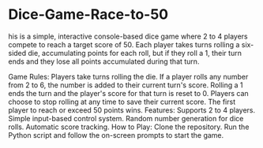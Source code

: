 # Dice-Game-Race-to-50
his is a simple, interactive console-based dice game where 2 to 4 players compete to reach a target score of 50. Each player takes turns rolling a six-sided die, accumulating points for each roll, but if they roll a 1, their turn ends and they lose all points accumulated during that turn.

Game Rules:
Players take turns rolling the die.
If a player rolls any number from 2 to 6, the number is added to their current turn's score.
Rolling a 1 ends the turn and the player's score for that turn is reset to 0.
Players can choose to stop rolling at any time to save their current score.
The first player to reach or exceed 50 points wins.
Features:
Supports 2 to 4 players.
Simple input-based control system.
Random number generation for dice rolls.
Automatic score tracking.
How to Play:
Clone the repository.
Run the Python script and follow the on-screen prompts to start the game.
